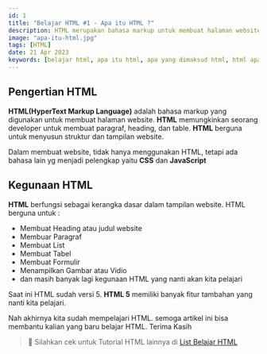 ```yaml
---
id: 1
title: "Belajar HTML #1 - Apa itu HTML ?"
description: HTML merupakan bahasa markup untuk membuat halaman website.
image: "apa-itu-html.jpg"
tags: [HTML]
date: 21 Apr 2023
keywords: [belajar html, apa itu html, apa yang dimaksud html, html apa]
---
```


## Pengertian HTML

**HTML(HyperText Markup Language)** adalah bahasa markup yang digunakan untuk membuat halaman website. **HTML** memungkinkan seorang developer untuk membuat paragraf, heading, dan table. **HTML** berguna untuk menyusun struktur dan tampilan website.

Dalam membuat website, tidak hanya menggunakan HTML, tetapi ada bahasa lain yg menjadi pelengkap yaitu **CSS** dan **JavaScript**

## Kegunaan HTML

**HTML** berfungsi sebagai kerangka dasar dalam tampilan website. HTML berguna untuk :

-  Membuat Heading atau judul website
-  Membuar Paragraf
-  Membuat List
-  Membuat Tabel
-  Membuat Formulir
-  Menampilkan Gambar atau Vidio
-  dan masih banyak lagi kegunaan HTML yang nanti akan kita pelajari

Saat ini HTML sudah versi 5. **HTML 5** memiliki banyak fitur tambahan yang nanti kita pelajari.

Nah akhirnya kita sudah mempelajari HTML. semoga artikel ini bisa membantu kalian yang baru belajar HTML. Terima Kasih

> 📝 Silahkan cek untuk Tutorial HTML lainnya di <a class="text-blue-500" href="/tutorial/html">List Belajar HTML</a>
